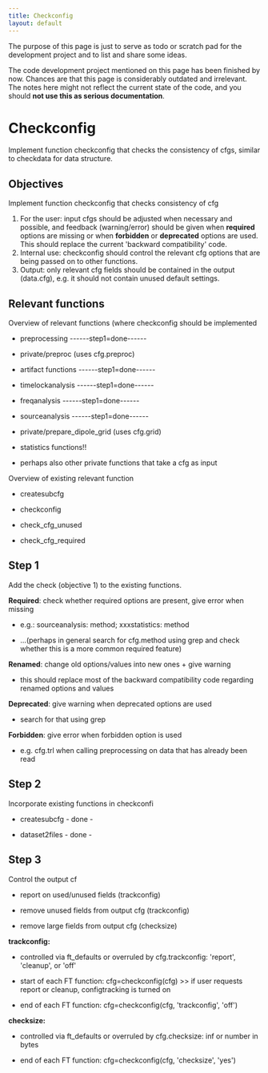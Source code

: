 ```yaml
---
title: Checkconfig
layout: default
---
```


<div class="alert-danger">

The purpose of this page is just to serve as todo or scratch pad for the development project and to list and share some ideas. 

The code development project mentioned on this page has been finished by now. Chances are that this page is considerably outdated and irrelevant. The notes here might not reflect the current state of the code, and you should **not use this as serious documentation**.
</div>

# Checkconfig

Implement function checkconfig that checks the consistency of cfgs, similar to checkdata for data structure.

## Objectives

Implement function checkconfig that checks consistency of cfg
 1.  For the user: input cfgs should be adjusted when necessary and possible, and feedback (warning/error) should be given when **required** options are missing or when **forbidden** or **deprecated** options are used. This should replace the current 'backward compatibility' code.
 2.  Internal use: checkconfig should control the relevant cfg options that are being passed on to other functions.
 3.  Output: only relevant cfg fields should be contained in the output (data.cfg), e.g. it should not contain unused default settings.

## Relevant functions

Overview of relevant functions (where checkconfig should be implemented

*  preprocessing ------step1=done------

*  private/preproc (uses cfg.preproc)

*  artifact functions ------step1=done------

*  timelockanalysis ------step1=done------

*  freqanalysis ------step1=done------

*  sourceanalysis ------step1=done------

*  private/prepare_dipole_grid (uses cfg.grid)

*  statistics functions!!

*  perhaps also other private functions that take a cfg as input

Overview of existing relevant function

*  createsubcfg

*  checkconfig

*  check_cfg_unused

*  check_cfg_required

## Step 1

Add the check (objective 1) to the existing functions.

**Required**: check whether required options are present, give error when missing

*  e.g.: sourceanalysis: method; xxxstatistics: method

*  ...(perhaps in general search for cfg.method using grep and check whether this is a more common required feature)

**Renamed**: change old options/values into new ones + give warning

*  this should replace most of the backward compatibility code regarding renamed options and values

**Deprecated**: give warning when deprecated options are used

*  search for that using grep

**Forbidden**: give error when forbidden option is used

*  e.g. cfg.trl when calling preprocessing on data that has already been read

## Step 2

Incorporate existing functions in checkconfi

*  createsubcfg - done -

*  dataset2files - done -

## Step 3

Control the output cf

*  report on used/unused fields (trackconfig)

*  remove unused fields from output cfg (trackconfig)

*  remove large fields from output cfg (checksize)

**trackconfig:**

*  controlled via ft_defaults or overruled by cfg.trackconfig: 'report', 'cleanup', or 'off'

*  start of each FT function: cfg=checkconfig(cfg) >> if user requests report or cleanup, configtracking is turned on

*  end of each FT function: cfg=checkconfig(cfg, 'trackconfig', 'off')

**checksize:**

*  controlled via ft_defaults or overruled by cfg.checksize: inf or number in bytes

*  end of each FT function: cfg=checkconfig(cfg, 'checksize', 'yes')

